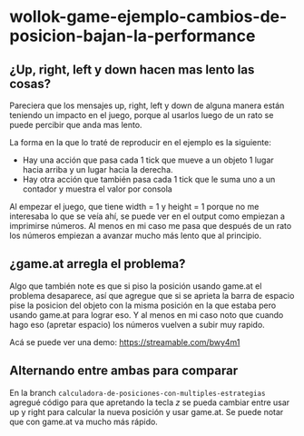 # wollok-game-ejemplo-cambios-de-posicion-bajan-la-performance

## ¿Up, right, left y down hacen mas lento las cosas?

Pareciera que los mensajes up, right, left y down de alguna manera están teniendo un impacto en el juego, porque al usarlos luego de un rato se puede percibir que anda mas lento.

La forma en la que lo traté de reproducir en el ejemplo es la siguiente:
- Hay una acción que pasa cada 1 tick que mueve a un objeto 1 lugar hacia arriba y un lugar hacia la derecha.
- Hay otra acción que también pasa cada 1 tick que le suma uno a un contador y muestra el valor por consola

Al empezar el juego, que tiene width = 1 y height = 1 porque no me interesaba lo que se veía ahí, se puede ver en el output como empiezan a imprimirse números.
Al menos en mi caso me pasa que después de un rato los números empiezan a avanzar mucho más lento que al principio.

## ¿game.at arregla el problema?

Algo que también note es que si piso la posición usando game.at el problema desaparece, así que agregue que si se aprieta la barra de espacio pise la posicion del objeto con la misma posición en la que estaba pero usando game.at para lograr eso.
Y al menos en mi caso noto que cuando hago eso (apretar espacio) los números vuelven a subir muy rapido.

Acá se puede ver una demo: https://streamable.com/bwy4m1

## Alternando entre ambas para comparar

En la branch `calculadora-de-posiciones-con-multiples-estrategias` agregué código para que apretando la tecla *z* se pueda cambiar entre usar up y right para calcular la nueva posición y usar game.at. Se puede notar que con game.at va mucho más rápido.
